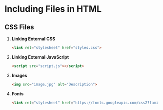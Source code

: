 # Including Files in HTML

## CSS Files

1. **Linking External CSS**
   ```html
   <link rel="stylesheet" href="styles.css">

2. **Linking External JavaScript**
   ```html
   <script src="script.js"></script>

3. **Images**
   ```html
   <img src="image.jpg" alt="Description">

4. **Fonts**
   ```html
   <link rel="stylesheet" href="https://fonts.googleapis.com/css2?family=Roboto:wght@400;700&display=swap">

